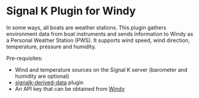 # Signal K Plugin for Windy

In some ways, all boats are weather stations. This plugin gathers environment data from boat instruments and sends information to Windy as a Personal Weather Station (PWS). It supports wind speed, wind direction, temperature, pressure and humidity.

Pre-requisites:
  * Wind and temperature sources on the Signal K server (barometer and humidity are optional)
  * [signalk-derived-data](https://github.com/SignalK/signalk-derived-data) plugin
  * An API key that can be obtained from [Windy](https://stations.windy.com/stations)
